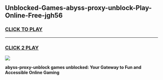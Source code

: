 
## Unblocked-Games-abyss-proxy-unblock-Play-Online-Free-jgh56
<h3>
<a href="https://premium76.site?title=abyss-proxy-unblock&ref=26A">CLICK TO PLAY</a></h3>
<hr>

<h3>
<a href="https://premium76.site?title=abyss-proxy-unblock&ref=26A">CLICK 2 PLAY</a>
  
</h3>

<a href="https://premium76.site?title=abyss-proxy-unblock&ref=26A"><img src="https://clearcache.store/games.png"></a>


**abyss-proxy-unblock games unblocked: Your Gateway to Fun and Accessible Online Gaming**
